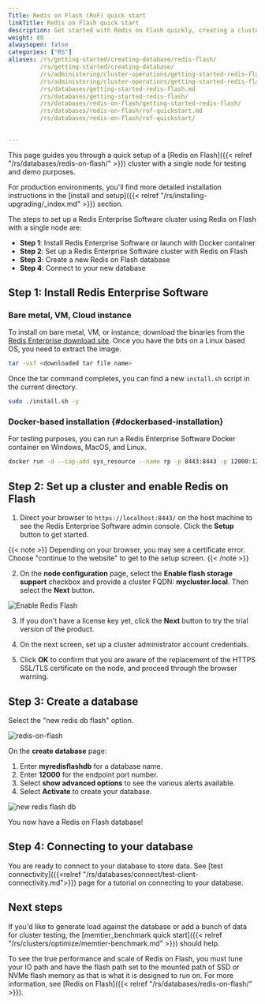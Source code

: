 ```yaml
---
Title: Redis on Flash (RoF) quick start
linkTitle: Redis on Flash quick start
description: Get started with Redis on Flash quickly, creating a cluster and database using flash storage. 
weight: 80
alwaysopen: false
categories: ["RS"]
aliases: /rs/getting-started/creating-database/redis-flash/
         /rs/getting-started/creating-database/
         /rs/administering/cluster-operations/getting-started-redis-flash.md
         /rs/administering/cluster-operations/getting-started-redis-flash/
         /rs/databases/getting-started-redis-flash.md
         /rs/databases/getting-started-redis-flash/
         /rs/databases/redis-on-flash/getting-started-redis-flash/
         /rs/databases/redis-on-flash/rof-quickstart.md
         /rs/databases/redis-on-flash/rof-quickstart/
         

---
```

This page guides you through a quick setup of a [Redis on
Flash]({{< relref "/rs/databases/redis-on-flash/" >}}) cluster with a single node for testing and demo purposes. 

For production environments, you'll find more detailed installation instructions in the [install and setup]({{< relref "/rs/installing-upgrading/_index.md" >}}) section.

The steps to set up a Redis Enterprise Software cluster using Redis on Flash
with a single node are:

- **Step 1**: Install Redis Enterprise Software or launch with Docker
    container
- **Step 2**: Set up a Redis Enterprise Software cluster with Redis on
    Flash
- **Step 3**: Create a new Redis on Flash database
- **Step 4**: Connect to your new database

## Step 1: Install Redis Enterprise Software

### Bare metal, VM, Cloud instance

To install on bare metal, VM, or instance; download the binaries from
the [Redis Enterprise download
site](https://app.redislabs.com/#/sign-up/software?direct=true). Once
you have the bits on a Linux based OS, you need to extract the image.

```sh
tar -vxf <downloaded tar file name>
```

Once the tar command completes, you can find a new `install.sh` script in
the current directory.

```sh
sudo ./install.sh -y
```

### Docker-based installation {#dockerbased-installation}

For testing purposes, you can run a Redis Enterprise Software
Docker container on Windows, MacOS, and Linux.

```sh
docker run -d --cap-add sys_resource --name rp -p 8443:8443 -p 12000:12000 redislabs/redis:latest
```

## Step 2: Set up a cluster and enable Redis on Flash

1. Direct your browser to `https://localhost:8443/` on the host machine to
see the Redis Enterprise Software admin console. Click the
**Setup** button to get started.

{{< note >}}
Depending on your browser, you may see a certificate error.
Choose "continue to the website" to get to the setup screen.
{{< /note >}}

2. On the **node configuration** page, select the **Enable flash storage
support** checkbox and provide a cluster FQDN: **mycluster.local**.
Then select the **Next** button.

![Enable Redis
Flash](/images/rs/enable_redis_flash.png)

3. If you don't have a license key yet, click the **Next** button to try
the trial version of the product.

4. On the next screen, set up a cluster administrator account credentials.

5. Click **OK** to confirm that you are aware of the replacement of the HTTPS SSL/TLS
certificate on the node, and proceed through the browser warning.

## Step 3: Create a database

Select the "new redis db flash" option.

![redis-on-flash](/images/rs/redis-on-flash.png)

On the **create database** page:
1. Enter **myredisflashdb** for a database name.
2. Enter **12000** for the endpoint port number.
3. Select **show advanced options** to see the various alerts available.
4. Select **Activate** to create your database.

![new redis flash
db](/images/rs/newredisflashdb.png)

You now have a Redis on Flash database!

## Step 4: Connecting to your database

You are ready to connect to your database to store data. See [test connectivity]({{<relref "/rs/databases/connect/test-client-connectivity.md">}}) page for a tutorial on connecting to your database.

## Next steps

If you'd like to generate load against the
database or add a bunch of data for cluster testing, the [memtier_benchmark quick start]({{< relref "/rs/clusters/optimize/memtier-benchmark.md" >}}) should help.

To see the true performance and scale of Redis on Flash, you must tune your IO path and have the flash path set to the mounted path of SSD or NVMe flash memory as that is what it is designed to run on. For more information, see [Redis on Flash]({{< relref "/rs/databases/redis-on-flash/" >}}).
